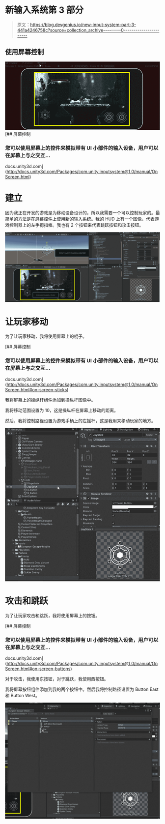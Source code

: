 # 新输入系统第 3 部分

> 原文：<https://blog.devgenius.io/new-input-system-part-3-441a4246758c?source=collection_archive---------0----------------------->

## 使用屏幕控制

![](img/9b73171fd718b0edb95fade7520760dc.png) [## 屏幕控制

### 您可以使用屏幕上的控件来模拟带有 UI 小部件的输入设备，用户可以在屏幕上与之交互…

docs.unity3d.com](http://docs.unity3d.com/Packages/com.unity.inputsystem@1.0/manual/OnScreen.html) 

# 建立

因为我正在开发的游戏是为移动设备设计的，所以我需要一个可以控制玩家的。最简单的方法是在屏幕控件上使用新的输入系统。我的 HUD 上有一个图像，代表游戏控制器上的左手拇指棒。我也有 2 个按钮来代表跳跃按钮和攻击按钮。

![](img/79b575d1b6d20dde95b97cbb8f6212b5.png)

# 让玩家移动

为了让玩家移动，我将使用屏幕上的棍子。

 [## 屏幕控制

### 您可以使用屏幕上的控件来模拟带有 UI 小部件的输入设备，用户可以在屏幕上与之交互…

docs.unity3d.com](http://docs.unity3d.com/Packages/com.unity.inputsystem@1.0/manual/OnScreen.html#on-screen-sticks) 

我将屏幕上的操纵杆组件添加到操纵杆图像中。

我将移动范围设置为 10，这是操纵杆在屏幕上移动的距离。

然后，我将控制路径设置为游戏手柄上的左摇杆，这是我用来移动玩家的地方。

![](img/d05868f2010719e5e148fad6432615a3.png)

# 攻击和跳跃

为了让玩家攻击和跳跃，我将使用屏幕上的按钮。

 [## 屏幕控制

### 您可以使用屏幕上的控件来模拟带有 UI 小部件的输入设备，用户可以在屏幕上与之交互…

docs.unity3d.com](http://docs.unity3d.com/Packages/com.unity.inputsystem@1.0/manual/OnScreen.html#on-screen-buttons) 

对于攻击，我使用东按钮，对于跳跃，我使用西按钮。

我将屏幕按钮组件添加到我的两个按钮中。然后我将控制路径设置为 Button East 和 Button West。

![](img/043644d7cfc57e3f828cb4e673171ba2.png)